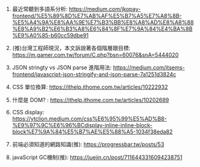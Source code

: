 1. 最近常聽到多語系分析: https://medium.com/jkopay-frontend/%E5%89%8D%E7%AB%AF%E5%B7%A5%E7%A8%8B-%E5%A4%9A%E8%AA%9E%E7%B3%BB%E8%A8%AD%E8%A8%88%E8%A9%B2%E6%B3%A8%E6%84%8F%E7%9A%84%E4%BA%8B%E9%A0%85-b60cc59dbe91

2. (推)台灣工程師現況，本文訴說著各個階層跟目標: https://m.gamer.com.tw/forum/C.php?bsn=60076&snA=5444020

3. JSON stringty vs JSON parse 進階用法: https://medium.com/itsems-frontend/javascript-json-stringify-and-json-parse-7a1251d3824c

4. CSS 單位換算: https://ithelp.ithome.com.tw/articles/10222932

5. 什麼是 DOM? : https://ithelp.ithome.com.tw/articles/10202689

6. CSS display: https://ytclion.medium.com/css%E6%95%99%E5%AD%B8-%E9%97%9C%E6%96%BCdisplay-inline-inline-block-block%E7%9A%84%E5%B7%AE%E5%88%A5-1034f38eda82

7. 前端必須知道的網路知識(推): https://progressbar.tw/posts/53

8. javaScript GC機制(推): https://juejin.cn/post/7116443316094238751